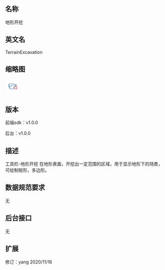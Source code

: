 ## 名称
地形开挖

## 英文名
TerrainExcavation

## 缩略图
![](./logo.png)


## 版本
前端sdk：v1.0.0

后台：v1.0.0  

## 描述
工具栏-地形开挖 在地形表面，开挖出一定范围的区域，用于显示地形下的场景，可绘制矩形，多边形。

## 数据规范要求
无

## 后台接口
无

## 扩展
修订：yang 2020/11/16
